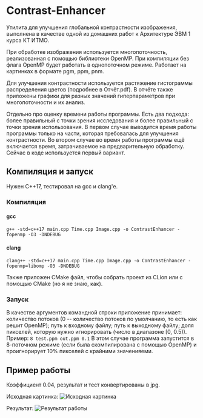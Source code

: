 # Contrast-Enhancer
Утилита для улучшения глобальной контрастности изображения, выполнена в качестве одной из домашних работ к Архитектуре ЭВМ 1 курса КТ ИТМО.

При обработке изображения используется многопоточность, реализованная с помощью библиотеки OpenMP. При компиляции без флага OpenMP будет работать в однопоточном режиме.
Работает на картинках в формате pgm, ppm, pnm.

Для улучшения контрастности используется растяжение гистограммы распределения цветов (подробнее в Отчёт.pdf). В отчёте также приложены графики для разных значений гиперпараметров при многопоточности и их анализ.

Отдельно про оценку времени работы программы. Есть два подхода: более правильный с точки зрения исследования и более правильный с точки зрения использования. В первом случае выводится время работы программы только на части, которая требовалась для улучшения контрастности. Во втором случае во время работы программы ещё включается время, затрачиваемое на предварительную обработку. Сейчас в коде используется первый вариант.

## Компиляция и запуск
Нужен C++17, тестировал на gcc и clang'е.
### Компиляция
#### gcc
`g++ -std=c++17 main.cpp Time.cpp Image.cpp -o ContrastEnhancer -fopenmp -O3 -DNDEBUG`
#### clang
`clang++ -std=c++17 main.cpp Time.cpp Image.cpp -o ContrastEnhancer -fopenmp=libomp -O3 -DNDEBUG`

Также приложен CMake файл, чтобы собрать проект из CLion или с помощью CMake (но я не знаю, как).
### Запуск
В качестве аргументов командной строки приложение принимает: количество потоков (0 -- количество потоков по умолчанию, то есть как решит OpenMP); путь к входному файлу; путь к выходному файлу; доля пикселей, которую нужно игнорировать (число в диапазоне [0, 0.5)).
Пример: `8 test.ppm out.ppm 0.1`
В этом случае программа запустится в 8-поточном режиме (если была скомпилирована с помощью OpenMP) и проигнорирует 10% пикселей с крайними значенияеми.

## Пример работы
Коэффициент 0.04, результат и тест конвертированы в jpg.

Исходная картинка:
![Исходная картинка](https://github.com/belous-dp/Contrast-Enhancer/blob/main/sample_test.jpg)

Результат:
![Результат работы](https://github.com/belous-dp/Contrast-Enhancer/blob/main/sample_test_out.jpg)